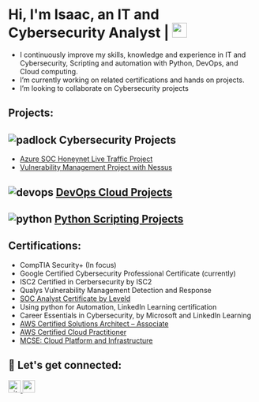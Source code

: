 <h1>Hi, I'm Isaac, an IT and Cybersecurity Analyst | <img src="https://media.giphy.com/media/WUlplcMpOCEmTGBtBW/giphy.gif" width="30"> </h1>

- I continuously improve my skills, knowledge and experience in IT and Cybersecurity, Scripting and automation with Python, DevOps, and Cloud computing.
- I’m currently working on related certifications and hands on projects.
- I’m looking to collaborate on Cybersecurity projects
## Projects:
## ![padlock](https://github.com/Isaac-Ayanda/Isaac-Ayanda/assets/26657037/61efac09-b326-4851-a25c-2751d0a63d3f)  <b> Cybersecurity Projects </b> 
- [Azure SOC Honeynet Live Traffic Project](https://github.com/Isaac-Ayanda/Cloud-SOC-Projects/blob/main/README.md)
- [Vulnerability Management Project with Nessus](https://github.com/Isaac-Ayanda/Vul-mgt-with-Nessus/blob/main/README.md)
## ![devops](https://github.com/Isaac-Ayanda/Isaac-Ayanda/assets/26657037/42b6dbd4-442e-413f-8833-5974997ad8dd) [DevOps Cloud Projects ](https://github.com/Isaac-Ayanda/DevOps_Projects/blob/main/README.md)
## ![python](https://github.com/Isaac-Ayanda/Isaac-Ayanda/assets/26657037/27dc0479-be1f-41b4-9fed-7a3029fe4e2b) [Python Scripting Projects](https://github.com/Isaac-Ayanda/Python-Scripting-portfolio/blob/main/README.md)

<!-- <img src="https://user-images.githubusercontent.com/64049432/203648913-38af64b1-2761-4a04-919d-aeb567935a47.gif" border-radius="5px" width="95%" height="600px"> -->
## Certifications:
- CompTIA Security+ (In focus)
- Google Certified Cybersecurity Professional Certificate (currently)
- ISC2 Certified in Cerbersecurity by ISC2
- Qualys Vulnerability Management Detection and Response
- [SOC Analyst Certificate by Leveld](https://app.kajabi.com/certificates/0e536ee5/)
- Using python for Automation, LinkedIn Learning certification
- Career Essentials in Cybersecurity, by Microsoft and LinkedIn Learning 
- [AWS Certified Solutions Architect – Associate](https://www.credly.com/badges/70941d8f-a4f1-42f1-a92b-f55ef586932a/public_url)
- [AWS Certified Cloud Practitioner](https://www.credly.com/badges/855ce682-51a0-4632-b05a-e7a25dba9087/public_url)
- [MCSE: Cloud Platform and Infrastructure](https://www.credly.com/badges/b79c9c62-426c-4491-828e-97ddc19b2741/public_url)
## 🤝 Let's get connected:

<p align="left">
 <a href="https://github.com/Isaac-Ayanda" target="_blank">
<img src=https://img.shields.io/badge/github-%2324292e.svg?&style=for-the-badge&logo=github&logoColor=white alt=github" height=25/>
  <a href="https://www.linkedin.com/in/isaacayanda/"><img src="https://img.shields.io/badge/linkedin-%230077B5.svg?&style=for-the-badge&logo=linkedin&logoColor=white" height=25> </a>

</p>


